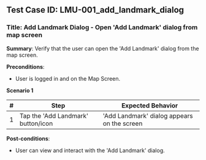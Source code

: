 ## Test Case ID: LMU-001_add_landmark_dialog
### Title: Add Landmark Dialog - Open 'Add Landmark' dialog from map screen

**Summary**: Verify that the user can open the 'Add Landmark' dialog from the map screen.

**Preconditions**: 
- User is logged in and on the Map Screen.

**Scenario 1**

| # | Step                                      | Expected Behavior                                       |
|---|-------------------------------------------|--------------------------------------------------------|
| 1 | Tap the 'Add Landmark' button/icon        | 'Add Landmark' dialog appears on the screen             |

**Post-conditions**:
- User can view and interact with the 'Add Landmark' dialog.

